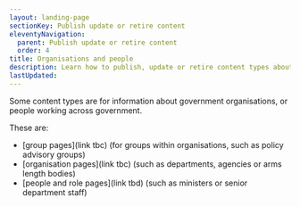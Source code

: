 ```yaml
---
layout: landing-page
sectionKey: Publish update or retire content
eleventyNavigation:
  parent: Publish update or retire content
  order: 4
title: Organisations and people
description: Learn how to publish, update or retire content types about government organisations or people. 
lastUpdated:
---
```


Some content types are for information about government organisations, or people working across government. 

These are:

* [group pages](link tbc) (for groups within organisations, such as policy advisory groups)
* [organisation pages](link tbc) (such as departments, agencies or arms length bodies)
* [people and role pages](link tbd) (such as ministers or senior department staff)
